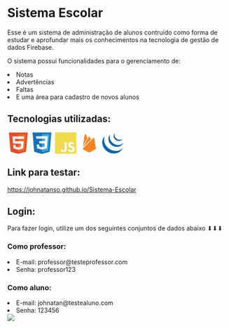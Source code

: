 # Sistema Escolar

<p>Esse é um sistema de administração de alunos contruído como forma de estudar e aprofundar mais os conhecimentos na tecnologia de gestão de dados Firebase.</p>
<p>O sistema possui funcionalidades para  o gerenciamento de:</p>
 <li>Notas</li>
 <li>Advertências</li>
 <li>Faltas</li>
 <li>E uma área para cadastro de novos alunos</li>

<h2>Tecnologias utilizadas: </h2>

<div style="display: inline_block">
  <img align="center" alt="John-HTML" height="50" width="50" src="https://raw.githubusercontent.com/devicons/devicon/master/icons/html5/html5-original.svg">
  <img align="center" alt="John-CSS" height="50" width="50" src="https://raw.githubusercontent.com/devicons/devicon/master/icons/css3/css3-original.svg">
  <img align="center" alt="John-JS" height="50" width="50" src="https://raw.githubusercontent.com/devicons/devicon/master/icons/javascript/javascript-plain.svg">
  <img align="center" alt="John-Firebase" height="50" width="50" src="https://raw.githubusercontent.com/devicons/devicon/master/icons/firebase/firebase-plain.svg">
  <img align="center" alt="John-Jquery" height="50" width="50" src="https://raw.githubusercontent.com/devicons/devicon/master/icons/jquery/jquery-original.svg">
</div>
<h2>Link para testar: </h2>
<a href="https://johnatanso.github.io/Sistema-Escolar">https://johnatanso.github.io/Sistema-Escolar</a>

<h2>Login: </h2>
<p>Para fazer login, utilize um dos seguintes conjuntos de dados abaixo ⬇⬇⬇</p>
  
<div>
  <h3>Como professor: </h3>
  <li>E-mail: professor@testeprofessor.com</li>
  <li>Senha: professor123</li>
</div>
  
<div>
  <h3>Como aluno: </h3>
  <li>E-mail: johnatan@testealuno.com</li>
  <li>Senha: 123456</li>
</div>
<img width="80%" src="https://i.pinimg.com/originals/37/f2/79/37f2791c41420acece8498e7f01938f6.png">






